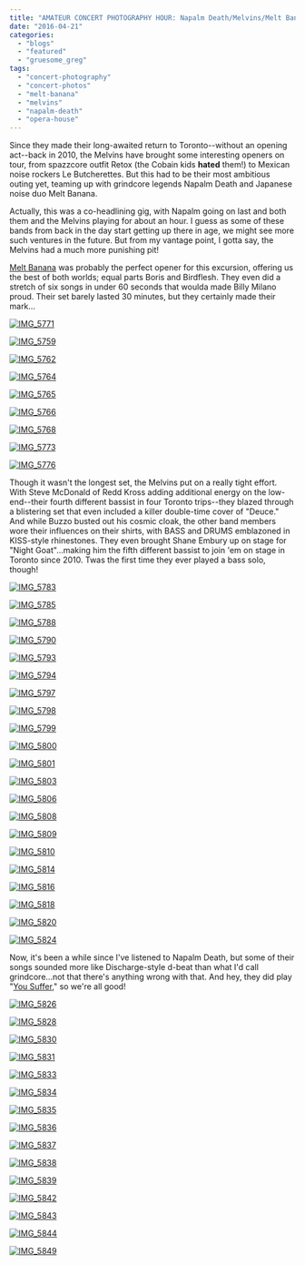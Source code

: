 ```yaml
---
title: "AMATEUR CONCERT PHOTOGRAPHY HOUR: Napalm Death/Melvins/Melt Banana @ Opera House, April 19, 2016"
date: "2016-04-21"
categories: 
  - "blogs"
  - "featured"
  - "gruesome_greg"
tags: 
  - "concert-photography"
  - "concert-photos"
  - "melt-banana"
  - "melvins"
  - "napalm-death"
  - "opera-house"
---
```


Since they made their long-awaited return to Toronto--without an opening act--back in 2010, the Melvins have brought some interesting openers on tour, from spazzcore outfit Retox (the Cobain kids **hated** them!) to Mexican noise rockers Le Butcherettes. But this had to be their most ambitious outing yet, teaming up with grindcore legends Napalm Death and Japanese noise duo Melt Banana.

Actually, this was a co-headlining gig, with Napalm going on last and both them and the Melvins playing for about an hour. I guess as some of these bands from back in the day start getting up there in age, we might see more such ventures in the future. But from my vantage point, I gotta say, the Melvins had a much more punishing pit!

[Melt Banana](http://www.melt-banana.net/) was probably the perfect opener for this excursion, offering us the best of both worlds; equal parts Boris and Birdflesh. They even did a stretch of six songs in under 60 seconds that woulda made Billy Milano proud. Their set barely lasted 30 minutes, but they certainly made their mark...

[![IMG_5771](https://hellbound.ca/wp-content/uploads/2016/04/IMG_5771-1024x768.jpg)](https://hellbound.ca/wp-content/uploads/2016/04/IMG_5771.jpg)

[![IMG_5759](https://hellbound.ca/wp-content/uploads/2016/04/IMG_5759.jpg)](https://hellbound.ca/wp-content/uploads/2016/04/IMG_5759.jpg)

[![IMG_5762](https://hellbound.ca/wp-content/uploads/2016/04/IMG_5762.jpg)](https://hellbound.ca/wp-content/uploads/2016/04/IMG_5762.jpg)

[![IMG_5764](https://hellbound.ca/wp-content/uploads/2016/04/IMG_5764.jpg)](https://hellbound.ca/wp-content/uploads/2016/04/IMG_5764.jpg)

[![IMG_5765](https://hellbound.ca/wp-content/uploads/2016/04/IMG_5765.jpg)](https://hellbound.ca/wp-content/uploads/2016/04/IMG_5765.jpg)

[![IMG_5766](https://hellbound.ca/wp-content/uploads/2016/04/IMG_5766.jpg)](https://hellbound.ca/wp-content/uploads/2016/04/IMG_5766.jpg)

[![IMG_5768](https://hellbound.ca/wp-content/uploads/2016/04/IMG_5768.jpg)](https://hellbound.ca/wp-content/uploads/2016/04/IMG_5768.jpg)

[![IMG_5773](https://hellbound.ca/wp-content/uploads/2016/04/IMG_5773-1024x768.jpg)](https://hellbound.ca/wp-content/uploads/2016/04/IMG_5773.jpg)

[![IMG_5776](https://hellbound.ca/wp-content/uploads/2016/04/IMG_5776.jpg)](https://hellbound.ca/wp-content/uploads/2016/04/IMG_5776.jpg)

Though it wasn't the longest set, the Melvins put on a really tight effort. With Steve McDonald of Redd Kross adding additional energy on the low-end--their fourth different bassist in four Toronto trips--they blazed through a blistering set that even included a killer double-time cover of "Deuce." And while Buzzo busted out his cosmic cloak, the other band members wore their influences on their shirts, with BASS and DRUMS emblazoned in KISS-style rhinestones. They even brought Shane Embury up on stage for "Night Goat"...making him the fifth different bassist to join 'em on stage in Toronto since 2010. Twas the first time they ever played a bass solo, though!

[![IMG_5783](https://hellbound.ca/wp-content/uploads/2016/04/IMG_5783.jpg)](https://hellbound.ca/wp-content/uploads/2016/04/IMG_5783.jpg)

[![IMG_5785](https://hellbound.ca/wp-content/uploads/2016/04/IMG_5785-1024x768.jpg)](https://hellbound.ca/wp-content/uploads/2016/04/IMG_5785.jpg)

[![IMG_5788](https://hellbound.ca/wp-content/uploads/2016/04/IMG_5788-1024x768.jpg)](https://hellbound.ca/wp-content/uploads/2016/04/IMG_5788.jpg)

[![IMG_5790](https://hellbound.ca/wp-content/uploads/2016/04/IMG_5790.jpg)](https://hellbound.ca/wp-content/uploads/2016/04/IMG_5790.jpg)

[![IMG_5793](https://hellbound.ca/wp-content/uploads/2016/04/IMG_5793.jpg)](https://hellbound.ca/wp-content/uploads/2016/04/IMG_5793.jpg)

[![IMG_5794](https://hellbound.ca/wp-content/uploads/2016/04/IMG_5794.jpg)](https://hellbound.ca/wp-content/uploads/2016/04/IMG_5794.jpg)

[![IMG_5797](https://hellbound.ca/wp-content/uploads/2016/04/IMG_5797.jpg)](https://hellbound.ca/wp-content/uploads/2016/04/IMG_5797.jpg)

[![IMG_5798](https://hellbound.ca/wp-content/uploads/2016/04/IMG_5798.jpg)](https://hellbound.ca/wp-content/uploads/2016/04/IMG_5798.jpg)

[![IMG_5799](https://hellbound.ca/wp-content/uploads/2016/04/IMG_5799-1024x768.jpg)](https://hellbound.ca/wp-content/uploads/2016/04/IMG_5799.jpg)

[![IMG_5800](https://hellbound.ca/wp-content/uploads/2016/04/IMG_5800-1024x768.jpg)](https://hellbound.ca/wp-content/uploads/2016/04/IMG_5800.jpg)

[![IMG_5801](https://hellbound.ca/wp-content/uploads/2016/04/IMG_5801.jpg)](https://hellbound.ca/wp-content/uploads/2016/04/IMG_5801.jpg)

[![IMG_5803](https://hellbound.ca/wp-content/uploads/2016/04/IMG_5803.jpg)](https://hellbound.ca/wp-content/uploads/2016/04/IMG_5803.jpg)

[![IMG_5806](https://hellbound.ca/wp-content/uploads/2016/04/IMG_5806.jpg)](https://hellbound.ca/wp-content/uploads/2016/04/IMG_5806.jpg)

[![IMG_5808](https://hellbound.ca/wp-content/uploads/2016/04/IMG_5808-1024x768.jpg)](https://hellbound.ca/wp-content/uploads/2016/04/IMG_5808.jpg)

[![IMG_5809](https://hellbound.ca/wp-content/uploads/2016/04/IMG_5809.jpg)](https://hellbound.ca/wp-content/uploads/2016/04/IMG_5809.jpg)

[![IMG_5810](https://hellbound.ca/wp-content/uploads/2016/04/IMG_5810.jpg)](https://hellbound.ca/wp-content/uploads/2016/04/IMG_5810.jpg)

[![IMG_5814](https://hellbound.ca/wp-content/uploads/2016/04/IMG_5814.jpg)](https://hellbound.ca/wp-content/uploads/2016/04/IMG_5814.jpg)

[![IMG_5816](https://hellbound.ca/wp-content/uploads/2016/04/IMG_5816-1024x768.jpg)](https://hellbound.ca/wp-content/uploads/2016/04/IMG_5816.jpg)

[![IMG_5818](https://hellbound.ca/wp-content/uploads/2016/04/IMG_5818-1024x768.jpg)](https://hellbound.ca/wp-content/uploads/2016/04/IMG_5818.jpg)

[![IMG_5820](https://hellbound.ca/wp-content/uploads/2016/04/IMG_5820-1024x768.jpg)](https://hellbound.ca/wp-content/uploads/2016/04/IMG_5820.jpg)

[![IMG_5824](https://hellbound.ca/wp-content/uploads/2016/04/IMG_5824-1024x768.jpg)](https://hellbound.ca/wp-content/uploads/2016/04/IMG_5824.jpg)

Now, it's been a while since I've listened to Napalm Death, but some of their songs sounded more like Discharge-style d-beat than what I'd call grindcore...not that there's anything wrong with that. And hey, they did play "[You Suffer](https://www.youtube.com/watch?v=ybGOT4d2Hs8)," so we're all good!

[![IMG_5826](https://hellbound.ca/wp-content/uploads/2016/04/IMG_5826-1024x768.jpg)](https://hellbound.ca/wp-content/uploads/2016/04/IMG_5826.jpg)

[![IMG_5828](https://hellbound.ca/wp-content/uploads/2016/04/IMG_5828.jpg)](https://hellbound.ca/wp-content/uploads/2016/04/IMG_5828.jpg)

[![IMG_5830](https://hellbound.ca/wp-content/uploads/2016/04/IMG_5830.jpg)](https://hellbound.ca/wp-content/uploads/2016/04/IMG_5830.jpg)

[![IMG_5831](https://hellbound.ca/wp-content/uploads/2016/04/IMG_5831.jpg)](https://hellbound.ca/wp-content/uploads/2016/04/IMG_5831.jpg)

[![IMG_5833](https://hellbound.ca/wp-content/uploads/2016/04/IMG_5833-1024x768.jpg)](https://hellbound.ca/wp-content/uploads/2016/04/IMG_5833.jpg)

[![IMG_5834](https://hellbound.ca/wp-content/uploads/2016/04/IMG_5834.jpg)](https://hellbound.ca/wp-content/uploads/2016/04/IMG_5834.jpg)

[![IMG_5835](https://hellbound.ca/wp-content/uploads/2016/04/IMG_5835.jpg)](https://hellbound.ca/wp-content/uploads/2016/04/IMG_5835.jpg)

[![IMG_5836](https://hellbound.ca/wp-content/uploads/2016/04/IMG_5836.jpg)](https://hellbound.ca/wp-content/uploads/2016/04/IMG_5836.jpg)

[![IMG_5837](https://hellbound.ca/wp-content/uploads/2016/04/IMG_5837.jpg)](https://hellbound.ca/wp-content/uploads/2016/04/IMG_5837.jpg)

[![IMG_5838](https://hellbound.ca/wp-content/uploads/2016/04/IMG_5838-1024x768.jpg)](https://hellbound.ca/wp-content/uploads/2016/04/IMG_5838.jpg)

[![IMG_5839](https://hellbound.ca/wp-content/uploads/2016/04/IMG_5839.jpg)](https://hellbound.ca/wp-content/uploads/2016/04/IMG_5839.jpg)

[![IMG_5842](https://hellbound.ca/wp-content/uploads/2016/04/IMG_5842.jpg)](https://hellbound.ca/wp-content/uploads/2016/04/IMG_5842.jpg)

[![IMG_5843](https://hellbound.ca/wp-content/uploads/2016/04/IMG_5843.jpg)](https://hellbound.ca/wp-content/uploads/2016/04/IMG_5843.jpg)

[![IMG_5844](https://hellbound.ca/wp-content/uploads/2016/04/IMG_5844.jpg)](https://hellbound.ca/wp-content/uploads/2016/04/IMG_5844.jpg)

[![IMG_5849](https://hellbound.ca/wp-content/uploads/2016/04/IMG_5849-1024x768.jpg)](https://hellbound.ca/wp-content/uploads/2016/04/IMG_5849.jpg)
